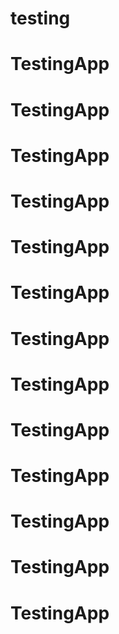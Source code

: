 # testing
# TestingApp
# TestingApp
# TestingApp
# TestingApp
# TestingApp
# TestingApp
# TestingApp
# TestingApp
# TestingApp
# TestingApp
# TestingApp
# TestingApp
# TestingApp
